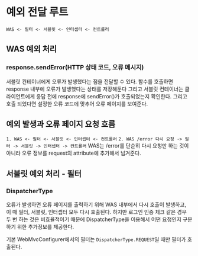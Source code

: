 # 예외 전달 루트
`WAS <- 필터 <- 서블릿 <- 인터셉터 <- 컨트롤러`
## WAS 예외 처리
### response.sendError(HTTP 상태 코드, 오류 메시지)
서블릿 컨테이너에게 오류가 발생했다는 점을 전달할 수 있다.
함수를 호출하면 response 내부에 오류가 발생했다는 상태를 저장해둔다
그리고 서블릿 컨테이너는 클라이언트에게 응답 전에 response에 sendError()가 호출되었는지 확인한다. 그리고 호출 되었다면 설정한 오류 코드에 맞추어 오류 페이지를 보여준다.

## 예외 발생과 오류 페이지 요청 흐름
`1. WAS <- 필터 <- 서블릿 <- 인터셉터 <- 컨트롤러`
`2. WAS /error 다시 요청 -> 필터 -> 서블릿 -> 인터셉터 -> 컨트롤러`
WAS는 /error를 단순히 다시 요청만 하는 것이 아니라 오류 정보를 request의 attribute에 추가해서 넘겨준다.
## 서블릿 예외 처리 - 필터
### DispatcherType
오류가 발생하면 오류 페이지를 출력하기 위해 WAS 내부에서 다시 호출이 발생하고, 이 때 필터, 서블릿, 인터셉터  모두 다시 호출된다. 하지만 로그인 인증 체크 같은 경우 두 번 하는 것은 비효율적이기 때문에 DispatcherType을 이용해서 어떤 요청인지 구분하기 위한 추가정보를 제공한다.

기본 WebMvcConfigurer에서의 필터는 `DispatcherType.REQUEST`일 때만 필터가 호출된다.

